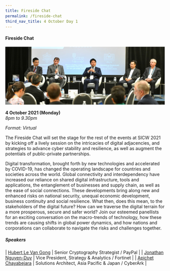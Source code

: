 ```yaml
---
title: Fireside Chat
permalink: /fireside-chat
third_nav_title: 4 October Day 1
---
```



#### **Fireside Chat**
![Alt text for image on Isomer site](/images/EventBanner_IoT.jpg)

**4 October 2021 (Monday)**  
*8pm to 9.30pm*

*Format: Virtual*

The Fireside Chat will set the stage for the rest of the events at SICW 2021 by kicking off a lively session on the intricacies of digital adjacencies, and strategies to advance cyber stability and resilience, as well as augment the potentials of public-private partnerships.

Digital transformation, brought forth by new technologies and accelerated by COVID-19, has changed the operating landscape for countries and societies across the world. Global connectivity and interdependency have increased our reliance on shared digital infrastructure, tools and applications, the entanglement of businesses and supply chain, as well as the ease of social connections. These developments bring along new and enhanced risks on national security, unequal economic development, business continuity and social resilience. What then, does this mean, to the stakeholders of the digital future? How can we traverse the digital terrain for a more prosperous, secure and safer world? Join our esteemed panellists for an exciting conversation on the macro-trends of technology, how these trends are causing shifts in global power dynamics, and how nations and corporations can collaborate to navigate the risks and challenges together.

##### **Speakers**

| [Hubert Le Van Gong](/david-koh)     | Senior Cryptography Strategist / PayPal     |
| [Jonathan Nguyen-Duy](/david-koh)     | Vice President, Strategy & Analytics / Fortinet     |
| [Apichet Chayabejara](/david-koh)     | Solutions Architect, Asia Pacific & Japan / CyberArk     |